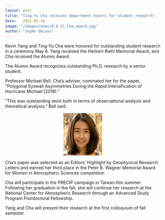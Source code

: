 ```yaml
---
layout: post
title: "Ting-Yu Cha receives department honors for student research"
date:   2022-05-10
image: "/images/news/8.6.21_Cha_award.jpg"
author: "Jayme DeLoss"
---
```


Kevin Yang and Ting-Yu Cha were honored for outstanding student research in a ceremony May 6. Yang received the Herbert Riehl Memorial Award, and Cha received the Alumni Award.

The Alumni Award recognizes outstanding Ph.D. research by a senior student.

Professor Michael Bell, Cha’s adviser, nominated her for the paper, “Polygonal Eyewall Asymmetries During the Rapid Intensification of Hurricane Michael (2018).”

“This was outstanding work both in terms of observational analysis and theoretical analysis,” Bell said.

<!--more-->

<img src="/images/news/8.6.21_Cha_award.jpg"
     alt="Ting-Yu Cha"
     style=" display: block;margin-left: auto;margin-right: auto;width: 25%;" />

Cha’s paper was selected as an Editors’ Highlight by Geophysical Research Letters and earned her third place in the Peter B. Wagner Memorial Award for Women in Atmospheric Sciences competition.

Cha will participate in the PRECIP campaign in Taiwan this summer. Following her graduation in the fall, she will continue her research at the National Center for Atmospheric Research through an Advanced Study Program Postdoctoral Fellowship.

Yang and Cha will present their research at the first colloquium of fall semester.
